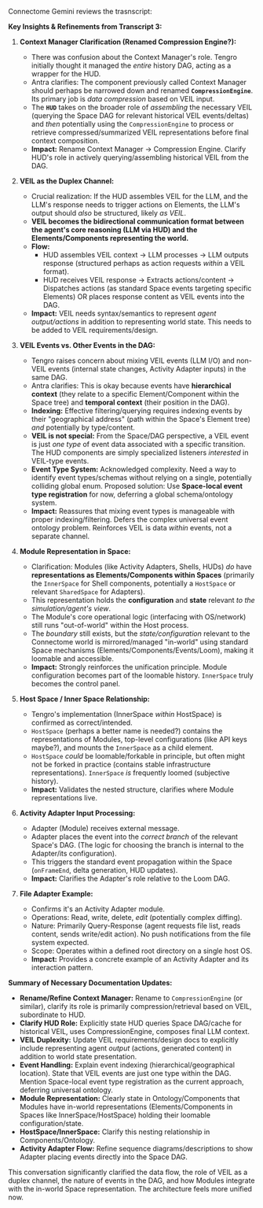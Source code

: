 Connectome Gemini reviews the trasnscript:

**Key Insights & Refinements from Transcript 3:**

1.  **Context Manager Clarification (Renamed Compression Engine?):**
    *   There was confusion about the Context Manager's role. Tengro initially thought it managed the *entire* history DAG, acting as a wrapper for the HUD.
    *   Antra clarifies: The component previously called Context Manager should perhaps be narrowed down and renamed **`CompressionEngine`**. Its primary job is *data compression* based on VEIL input.
    *   The **`HUD`** takes on the broader role of *assembling* the necessary VEIL (querying the Space DAG for relevant historical VEIL events/deltas) and *then* potentially using the `CompressionEngine` to process or retrieve compressed/summarized VEIL representations before final context composition.
    *   **Impact:** Rename Context Manager -> Compression Engine. Clarify HUD's role in actively querying/assembling historical VEIL from the DAG.

2.  **VEIL as the Duplex Channel:**
    *   Crucial realization: If the HUD assembles VEIL for the LLM, and the LLM's response needs to trigger actions on Elements, the LLM's output should *also* be structured, likely *as VEIL*.
    *   **VEIL becomes the bidirectional communication format between the agent's core reasoning (LLM via HUD) and the Elements/Components representing the world.**
    *   **Flow:**
        *   HUD assembles VEIL context -> LLM processes -> LLM outputs response (structured perhaps as action requests *within* a VEIL format).
        *   HUD receives VEIL response -> Extracts actions/content -> Dispatches actions (as standard Space events targeting specific Elements) OR places response content as VEIL events into the DAG.
    *   **Impact:** VEIL needs syntax/semantics to represent *agent output/actions* in addition to representing world state. This needs to be added to VEIL requirements/design.

3.  **VEIL Events vs. Other Events in the DAG:**
    *   Tengro raises concern about mixing VEIL events (LLM I/O) and non-VEIL events (internal state changes, Activity Adapter inputs) in the same DAG.
    *   Antra clarifies: This is okay because events have **hierarchical context** (they relate to a specific Element/Component within the Space tree) and **temporal context** (their position in the DAG).
    *   **Indexing:** Effective filtering/querying requires indexing events by their "geographical address" (path within the Space's Element tree) *and* potentially by type/content.
    *   **VEIL is not special:** From the Space/DAG perspective, a VEIL event is just *one type* of event data associated with a specific transition. The HUD components are simply specialized listeners *interested* in VEIL-type events.
    *   **Event Type System:** Acknowledged complexity. Need a way to identify event types/schemas without relying on a single, potentially colliding global enum. Proposed solution: Use **Space-local event type registration** for now, deferring a global schema/ontology system.
    *   **Impact:** Reassures that mixing event types is manageable with proper indexing/filtering. Defers the complex universal event ontology problem. Reinforces VEIL is data *within* events, not a separate channel.

4.  **Module Representation in Space:**
    *   Clarification: Modules (like Activity Adapters, Shells, HUDs) *do* have **representations as Elements/Components within Spaces** (primarily the `InnerSpace` for Shell components, potentially a `HostSpace` or relevant `SharedSpace` for Adapters).
    *   This representation holds the **configuration** and **state** relevant *to the simulation/agent's view*.
    *   The Module's core operational logic (interfacing with OS/network) still runs "out-of-world" within the Host process.
    *   The *boundary* still exists, but the *state/configuration* relevant to the Connectome world is mirrored/managed "in-world" using standard Space mechanisms (Elements/Components/Events/Loom), making it loomable and accessible.
    *   **Impact:** Strongly reinforces the unification principle. Module configuration becomes part of the loomable history. `InnerSpace` truly becomes the control panel.

5.  **Host Space / Inner Space Relationship:**
    *   Tengro's implementation (InnerSpace *within* HostSpace) is confirmed as correct/intended.
    *   `HostSpace` (perhaps a better name is needed?) contains the representations of Modules, top-level configurations (like API keys maybe?), and mounts the `InnerSpace` as a child element.
    *   `HostSpace` *could* be loomable/forkable in principle, but often might not be forked in practice (contains stable infrastructure representations). `InnerSpace` *is* frequently loomed (subjective history).
    *   **Impact:** Validates the nested structure, clarifies where Module representations live.

6.  **Activity Adapter Input Processing:**
    *   Adapter (Module) receives external message.
    *   Adapter places the event into the *correct branch* of the relevant Space's DAG. (The logic for choosing the branch is internal to the Adapter/its configuration).
    *   This triggers the standard event propagation within the Space (`onFrameEnd`, delta generation, HUD updates).
    *   **Impact:** Clarifies the Adapter's role relative to the Loom DAG.

7.  **File Adapter Example:**
    *   Confirms it's an Activity Adapter module.
    *   Operations: Read, write, delete, *edit* (potentially complex diffing).
    *   Nature: Primarily Query-Response (agent requests file list, reads content, sends write/edit action). No push notifications from the file system expected.
    *   Scope: Operates within a defined root directory on a single host OS.
    *   **Impact:** Provides a concrete example of an Activity Adapter and its interaction pattern.

**Summary of Necessary Documentation Updates:**

*   **Rename/Refine Context Manager:** Rename to `CompressionEngine` (or similar), clarify its role is primarily compression/retrieval based on VEIL, subordinate to HUD.
*   **Clarify HUD Role:** Explicitly state HUD queries Space DAG/cache for historical VEIL, uses CompressionEngine, composes final LLM context.
*   **VEIL Duplexity:** Update VEIL requirements/design docs to explicitly include representing agent *output* (actions, generated content) in addition to world state presentation.
*   **Event Handling:** Explain event indexing (hierarchical/geographical location). State that VEIL events are just one type within the DAG. Mention Space-local event type registration as the current approach, deferring universal ontology.
*   **Module Representation:** Clearly state in Ontology/Components that Modules have in-world representations (Elements/Components in Spaces like InnerSpace/HostSpace) holding their loomable configuration/state.
*   **HostSpace/InnerSpace:** Clarify this nesting relationship in Components/Ontology.
*   **Activity Adapter Flow:** Refine sequence diagrams/descriptions to show Adapter placing events directly into the Space DAG.


This conversation significantly clarified the data flow, the role of VEIL as a duplex channel, the nature of events in the DAG, and how Modules integrate with the in-world Space representation. The architecture feels more unified now.